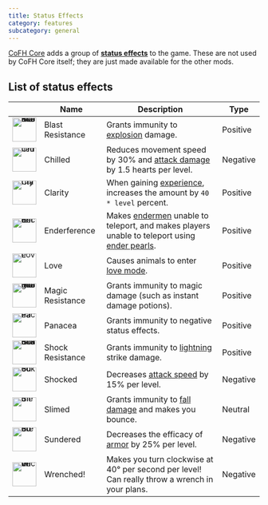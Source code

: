 ```yaml
---
title: Status Effects
category: features
subcategory: general
---
```


[CoFH Core](../) adds a group of **[status
effects](https://minecraft.fandom.com/wiki/Effect)** to the game. These are
not used by CoFH Core itself; they are just made available for the other mods.

List of status effects
----------------------
<table>
  <thead>
    <tr>
      <th></th>
      <th>Name</th>
      <th>Description</th>
      <th>Type</th>
    </tr>
  </thead>
  <tbody>
    <tr>
      <td style="width:48px; min-width:48px; line-height:0;">
        <img src="/images/docs/1.16/cofh-core/effect/blast-resistance.png" alt="Blast Resistance" style="width: 48px; height: 48px" />
      </td>
      <td>Blast Resistance</td>
      <td>Grants immunity to <a href="https://minecraft.fandom.com/wiki/Explosion">explosion</a> damage.</td>
      <td>Positive</td>
    </tr>
    <tr>
      <td style="width:48px; min-width:48px; line-height:0;">
        <img src="/images/docs/1.16/cofh-core/effect/chilled.png" alt="Chilled" style="width: 48px; height: 48px" />
      </td>
      <td>Chilled</td>
      <td>Reduces movement speed by 30% and <a href="https://minecraft.fandom.com/wiki/Damage#Dealing_damage">attack damage</a> by 1.5 hearts per level.</td>
      <td>Negative</td>
    </tr>
    <tr>
      <td style="width:48px; min-width:48px; line-height:0;">
        <img src="/images/docs/1.16/cofh-core/effect/clarity.png" alt="Clarity" style="width: 48px; height: 48px" />
      </td>
      <td>Clarity</td>
      <td>When gaining <a href="https://minecraft.fandom.com/wiki/Experience">experience</a>, increases the amount by <code>40 * level</code> percent.</td>
      <td>Positive</td>
    </tr>
    <tr>
      <td style="width:48px; min-width:48px; line-height:0;">
        <img src="/images/docs/1.16/cofh-core/effect/enderference.png" alt="Enderference" style="width: 48px; height: 48px" />
      </td>
      <td>Enderference</td>
      <td>Makes <a href="https://minecraft.fandom.com/wiki/Enderman">endermen</a> unable to teleport, and makes players unable to teleport using <a href="https://minecraft.fandom.com/wiki/Ender_Pearl">ender pearls</a>.</td>
      <td>Positive</td>
    </tr>
    <tr>
      <td style="width:48px; min-width:48px; line-height:0;">
        <img src="/images/docs/1.16/cofh-core/effect/love.png" alt="Love" style="width: 48px; height: 48px" />
      </td>
      <td>Love</td>
      <td>Causes animals to enter <a href="https://minecraft.fandom.com/wiki/Breeding">love mode</a>.</td>
      <td>Positive</td>
    </tr>
    <tr>
      <td style="width:48px; min-width:48px; line-height:0;">
        <img src="/images/docs/1.16/cofh-core/effect/magic-resistance.png" alt="Magic Resistance" style="width: 48px; height: 48px" />
      </td>
      <td>Magic Resistance</td>
      <td>Grants immunity to magic damage (such as instant damage potions).</td>
      <td>Positive</td>
    </tr>
    <tr>
      <td style="width:48px; min-width:48px; line-height:0;">
        <img src="/images/docs/1.16/cofh-core/effect/panacea.png" alt="Panacea" style="width: 48px; height: 48px" />
      </td>
      <td>Panacea</td>
      <td>Grants immunity to negative status effects.</td>
      <td>Positive</td>
    </tr>
    <tr>
      <td style="width:48px; min-width:48px; line-height:0;">
        <img src="/images/docs/1.16/cofh-core/effect/shock-resistance.png" alt="Shock Resistance" style="width: 48px; height: 48px" />
      </td>
      <td>Shock Resistance</td>
      <td>Grants immunity to <a href="https://minecraft.fandom.com/wiki/Thunderstorm#Lightning">lightning</a> strike damage.</td>
      <td>Positive</td>
    </tr>
    <tr>
      <td style="width:48px; min-width:48px; line-height:0;">
        <img src="/images/docs/1.16/cofh-core/effect/shocked.png" alt="Shocked" style="width: 48px; height: 48px" />
      </td>
      <td>Shocked</td>
      <td>Decreases <a href="https://minecraft.fandom.com/wiki/Damage#Dealing_damage">attack speed</a> by 15% per level.</td>
      <td>Negative</td>
    </tr>
    <tr>
      <td style="width:48px; min-width:48px; line-height:0;">
        <img src="/images/docs/1.16/cofh-core/effect/slimed.png" alt="Slimed" style="width: 48px; height: 48px" />
      </td>
      <td>Slimed</td>
      <td>Grants immunity to <a href="https://minecraft.fandom.com/wiki/Damage#Fall_damage">fall damage</a> and makes you bounce.</td>
      <td>Neutral</td>
    </tr>
    <tr>
      <td style="width:48px; min-width:48px; line-height:0;">
        <img src="/images/docs/1.16/cofh-core/effect/sundered.png" alt="Sundered" style="width: 48px; height: 48px" />
      </td>
      <td>Sundered</td>
      <td>Decreases the efficacy of <a href="https://minecraft.fandom.com/wiki/Armor">armor</a> by 25% per level.</td>
      <td>Negative</td>
    </tr>
    <tr>
      <td style="width:48px; min-width:48px; line-height:0;">
        <img src="/images/docs/1.16/cofh-core/effect/wrenched.png" alt="Wrenched!" style="width: 48px; height: 48px" />
      </td>
      <td>Wrenched!</td>
      <td>Makes you turn clockwise at 40&deg; per second per level! Can really throw a wrench in your plans.</td>
      <td>Negative</td>
    </tr>
  </tbody>
</table>